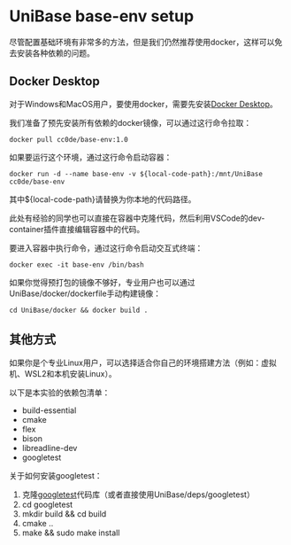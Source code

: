 # UniBase base-env setup

尽管配置基础环境有非常多的方法，但是我们仍然推荐使用docker，这样可以免去安装各种依赖的问题。

## Docker Desktop

对于Windows和MacOS用户，要使用docker，需要先安装[Docker Desktop](https://www.docker.com/products/docker-desktop/)。

我们准备了预先安装所有依赖的docker镜像，可以通过这行命令拉取：

```
docker pull cc0de/base-env:1.0
```

如果要运行这个环境，通过这行命令启动容器：

```
docker run -d --name base-env -v ${local-code-path}:/mnt/UniBase cc0de/base-env
```

其中${local-code-path}请替换为你本地的代码路径。

此处有经验的同学也可以直接在容器中克隆代码，然后利用VSCode的dev-container插件直接编辑容器中的代码。

要进入容器中执行命令，通过这行命令启动交互式终端：

```
docker exec -it base-env /bin/bash
```

如果你觉得预打包的镜像不够好，专业用户也可以通过UniBase/docker/dockerfile手动构建镜像：

```
cd UniBase/docker && docker build .
```

## 其他方式

如果你是个专业Linux用户，可以选择适合你自己的环境搭建方法（例如：虚拟机、WSL2和本机安装Linux）。

以下是本实验的依赖包清单：

- build-essential
- cmake
- flex
- bison
- libreadline-dev
- googletest

关于如何安装googletest：

1. 克隆[googletest](https://github.com/google/googletest)代码库（或者直接使用UniBase/deps/googletest）
2. cd googletest
3. mkdir build && cd build
4. cmake ..
5. make && sudo make install
